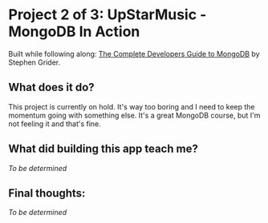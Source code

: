 # Project 2 of 3: UpStarMusic - MongoDB In Action
Built while following along: [The Complete Developers Guide to MongoDB](https://www.udemy.com/the-complete-developers-guide-to-mongodb) by Stephen Grider. 

## What does it do?

  This project is currently on hold. It's way too boring and I need to keep the momentum going with something else. It's a great MongoDB course, but I'm not feeling it and that's fine.

## What did building this app teach me?

  *To be determined*

## Final thoughts: 

  *To be determined*
